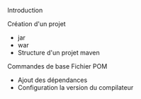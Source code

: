 Introduction

Création d'un projet
* jar
* war
* Structure d'un projet maven

Commandes de base
Fichier POM
* Ajout des dépendances
* Configuration la version du compilateur
